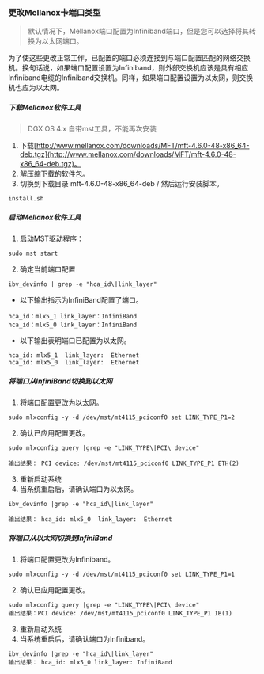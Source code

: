 ### 更改Mellanox卡端口类型

> 默认情况下，Mellanox端口配置为Infiniband端口，但是您可以选择将其转换为以太网端口。


为了使这些更改正常工作，已配置的端口必须连接到与端口配置匹配的网络交换机。换句话说，如果端口配置设置为Infiniband，则外部交换机应该是具有相应Infiniband电缆的Infiniband交换机。同样，如果端口配置设置为以太网，则交换机也应为以太网。

##### 下载Mellanox软件工具
> DGX OS 4.x 自带mst工具，不能再次安装
1. 下载[http://www.mellanox.com/downloads/MFT/mft-4.6.0-48-x86_64-deb.tgz](http://www.mellanox.com/downloads/MFT/mft-4.6.0-48-x86_64-deb.tgz)。
2. 解压缩下载的软件包。
3. 切换到下载目录 mft-4.6.0-48-x86_64-deb / 然后运行安装脚本。
```
install.sh
```
##### 启动Mellanox软件工具
1. 启动MST驱动程序：
``` 
sudo mst start
```
2. 确定当前端口配置
```
ibv_devinfo | grep -e "hca_id\|link_layer" 
```
   - 以下输出指示为InfiniBand配置了端口。
```
hca_id：mlx5_1 link_layer：InfiniBand 
hca_id：mlx5_0 link_layer：InfiniBand
```
   - 以下输出表明端口已配置为以太网。
```
hca_id: mlx5_1  link_layer:  Ethernet 
hca_id: mlx5_0  link_layer:  Ethernet 
```

##### 将端口从InfiniBand切换到以太网
1. 将端口配置更改为以太网。
```
sudo mlxconfig -y -d /dev/mst/mt4115_pciconf0 set LINK_TYPE_P1=2
```
2. 确认已应用配置更改。
```
sudo mlxconfig query |grep -e "LINK_TYPE\|PCI\ device" 
```
```
输出结果： PCI device: /dev/mst/mt4115_pciconf0 LINK_TYPE_P1 ETH(2)
```
3. 重新启动系统
4. 当系统重启后，请确认端口为以太网。 
```
ibv_devinfo |grep -e "hca_id\|link_layer" 

输出结果： hca_id: mlx5_0  link_layer:  Ethernet 
```

##### 将端口从以太网切换到InfiniBand

1. 将端口配置更改为Infiniband。
```
sudo mlxconfig -y -d /dev/mst/mt4115_pciconf0 set LINK_TYPE_P1=1 
```
2. 确认已应用配置更改。

```
sudo mlxconfig query |grep -e "LINK_TYPE\|PCI\ device"
输出结果：PCI device: /dev/mst/mt4115_pciconf0 LINK_TYPE_P1 IB(1)

```
3. 重新启动系统
4. 当系统重启后，请确认端口为Infiniband。
```
ibv_devinfo |grep -e "hca_id\|link_layer" 
输出结果： hca_id: mlx5_0 link_layer: InfiniBand
```